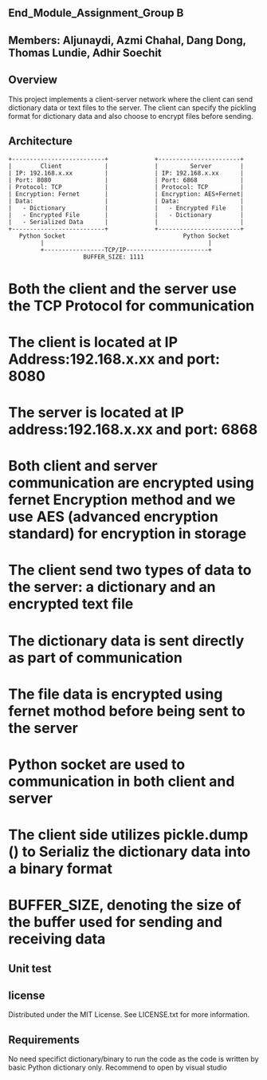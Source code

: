 ## End_Module_Assignment_Group B
## Members: Aljunaydi, Azmi Chahal, Dang Dong, Thomas Lundie, Adhir Soechit

## Overview
This project implements a client-server network where the client can send dictionary data or text files to the server. 
The client can specify the pickling format for dictionary data and also choose to encrypt files before sending.

## Architecture

    +--------------------------+             +-----------------------+
    |        Client            |             |         Server        |
    | IP: 192.168.x.xx         |             | IP: 192.168.x.xx      |
    | Port: 8080               |             | Port: 6868            |
    | Protocol: TCP            |             | Protocol: TCP         |
    | Encryption: Fernet       |             | Encryption: AES+Fernet|
    | Data:                    |             | Data:                 |
    |   - Dictionary           |             |   - Encrypted File    |
    |   - Encrypted File       |             |   - Dictionary        |
    |   - Serialized Data      |             |                       |
    +--------------------------+             +-----------------------+
       Python Socket                                 Python Socket
             |                                              |
             +-----------------TCP/IP-----------------------+
                         BUFFER_SIZE: 1111               

# Both the client and the server use the TCP Protocol for communication
# The client is located at IP Address:192.168.x.xx and port: 8080
# The server is located at IP address:192.168.x.xx and port: 6868
# Both client and server communication are encrypted using fernet Encryption method and we use AES (advanced encryption standard) for encryption in storage
# The client send two types of data to the server: a dictionary and an encrypted text file
# The dictionary data is sent directly as part of communication
# The file data is encrypted using fernet mothod before being sent to the server
# Python socket are used to communication in both client and server
# The client side utilizes pickle.dump () to Serializ the dictionary data into a binary format
# BUFFER_SIZE, denoting the size of the buffer used for sending and receiving data

## Unit test

## license 
Distributed under the MIT License. See LICENSE.txt for more information.

## Requirements
No need specifict dictionary/binary to run the code as the code is written by basic Python dictionary only.
Recommend to open by visual studio
